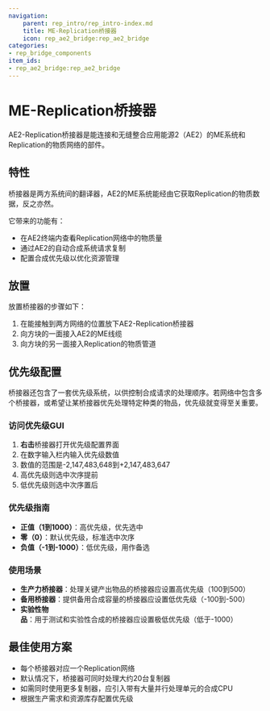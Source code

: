 ```yaml
---
navigation:
    parent: rep_intro/rep_intro-index.md
    title: ME-Replication桥接器
    icon: rep_ae2_bridge:rep_ae2_bridge
categories:
- rep_bridge_components
item_ids:
- rep_ae2_bridge:rep_ae2_bridge
---
```


# ME-Replication桥接器

<Row gap="20">
<BlockImage id="rep_ae2_bridge:rep_ae2_bridge" scale="8"></BlockImage>
</Row>

AE2-Replication桥接器是能连接和无缝整合应用能源2（AE2）的ME系统和Replication的物质网络的部件。

## 特性

桥接器是两方系统间的翻译器，AE2的ME系统能经由它获取Replication的物质数据，反之亦然。

它带来的功能有：
- 在AE2终端内查看Replication网络中的物质量
- 通过AE2的自动合成系统请求复制
- 配置合成优先级以优化资源管理

## 放置

放置桥接器的步骤如下：

1. 在能接触到两方网络的位置放下AE2-Replication桥接器
2. 向方块的一面接入AE2的ME线缆
3. 向方块的另一面接入Replication的物质管道

## 优先级配置

桥接器还包含了一套优先级系统，以供控制合成请求的处理顺序。若网络中包含多个桥接器，或希望让某桥接器优先处理特定种类的物品，优先级就变得至关重要。

### 访问优先级GUI

1. **右击**桥接器打开优先级配置界面
2. 在数字输入栏内输入优先级数值
3. 数值的范围是-2,147,483,648到+2,147,483,647
4. 高优先级则选中次序提前
5. 低优先级则选中次序置后

### 优先级指南

- **正值（1到1000）**：高优先级，优先选中
- **零（0）**：默认优先级，标准选中次序
- **负值（-1到-1000）**：低优先级，用作备选

### 使用场景

- **生产力桥接器**：处理关键产出物品的桥接器应设置高优先级（100到500）
- **备用桥接器**：提供备用合成容量的桥接器应设置低优先级（-100到-500）
- **实验性物品**：用于测试和实验性合成的桥接器应设置极低优先级（低于-1000）

## 最佳使用方案

* 每个桥接器对应一个Replication网络
* 默认情况下，桥接器可同时处理大约20台复制器
* 如需同时使用更多复制器，应引入带有大量并行处理单元的合成CPU
* 根据生产需求和资源库存配置优先级
